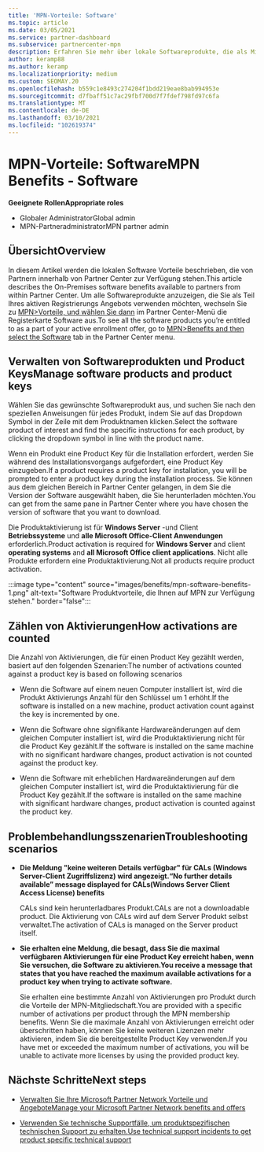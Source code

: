 ```yaml
---
title: 'MPN-Vorteile: Software'
ms.topic: article
ms.date: 03/05/2021
ms.service: partner-dashboard
ms.subservice: partnercenter-mpn
description: Erfahren Sie mehr über lokale Softwareprodukte, die als Microsoft Partner Network (MPN) angeboten werden.
author: keramp88
ms.author: keramp
ms.localizationpriority: medium
ms.custom: SEOMAY.20
ms.openlocfilehash: b559c1e8493c274204f1bdd219eae8bab994953e
ms.sourcegitcommit: d7fbaff51c7ac29fbf700d7f7fdef798fd97c6fa
ms.translationtype: MT
ms.contentlocale: de-DE
ms.lasthandoff: 03/10/2021
ms.locfileid: "102619374"
---
```

# <a name="mpn-benefits---software"></a><span data-ttu-id="0394f-103">MPN-Vorteile: Software</span><span class="sxs-lookup"><span data-stu-id="0394f-103">MPN Benefits - Software</span></span>

<span data-ttu-id="0394f-104">**Geeignete Rollen**</span><span class="sxs-lookup"><span data-stu-id="0394f-104">**Appropriate roles**</span></span>

- <span data-ttu-id="0394f-105">Globaler Administrator</span><span class="sxs-lookup"><span data-stu-id="0394f-105">Global admin</span></span>
- <span data-ttu-id="0394f-106">MPN-Partneradministrator</span><span class="sxs-lookup"><span data-stu-id="0394f-106">MPN partner admin</span></span>

## <a name="overview"></a><span data-ttu-id="0394f-107">Übersicht</span><span class="sxs-lookup"><span data-stu-id="0394f-107">Overview</span></span>

<span data-ttu-id="0394f-108">In diesem Artikel werden die lokalen Software Vorteile beschrieben, die von Partnern innerhalb von Partner Center zur Verfügung stehen.</span><span class="sxs-lookup"><span data-stu-id="0394f-108">This article describes the On-Premises software benefits available to partners from within Partner Center.</span></span> <span data-ttu-id="0394f-109">Um alle Softwareprodukte anzuzeigen, die Sie als Teil Ihres aktiven Registrierungs Angebots verwenden möchten, wechseln Sie zu  [MPN>Vorteile, und wählen Sie dann](https://partner.microsoft.com/dashboard/mpn/membership/benefits/software) im Partner Center-Menü die Registerkarte Software aus.</span><span class="sxs-lookup"><span data-stu-id="0394f-109">To see all the software products you’re entitled to as a part of your active enrollment offer, go to  [MPN>Benefits and then select the Software](https://partner.microsoft.com/dashboard/mpn/membership/benefits/software) tab in the Partner Center menu.</span></span>  

## <a name="manage-software-products-and-product-keys"></a><span data-ttu-id="0394f-110">Verwalten von Softwareprodukten und Product Keys</span><span class="sxs-lookup"><span data-stu-id="0394f-110">Manage software products and product keys</span></span>

<span data-ttu-id="0394f-111">Wählen Sie das gewünschte Softwareprodukt aus, und suchen Sie nach den speziellen Anweisungen für jedes Produkt, indem Sie auf das Dropdown Symbol in der Zeile mit dem Produktnamen klicken.</span><span class="sxs-lookup"><span data-stu-id="0394f-111">Select the software product of  interest and find the specific instructions for each product, by clicking the dropdown symbol in line with the product name.</span></span>

<span data-ttu-id="0394f-112">Wenn ein Produkt eine Product Key für die Installation erfordert, werden Sie während des Installationsvorgangs aufgefordert, eine Product Key einzugeben.</span><span class="sxs-lookup"><span data-stu-id="0394f-112">If a product requires a product key for installation, you will be prompted to enter a product key during the installation process.</span></span> <span data-ttu-id="0394f-113">Sie können aus dem gleichen Bereich in Partner Center gelangen, in dem Sie die Version der Software ausgewählt haben, die Sie herunterladen möchten.</span><span class="sxs-lookup"><span data-stu-id="0394f-113">You can get from the same pane in Partner Center where you have chosen the version of software that you want to download.</span></span>

<span data-ttu-id="0394f-114">Die Produktaktivierung ist für **Windows Server** -und Client **Betriebssysteme** und **alle Microsoft Office-Client Anwendungen** erforderlich.</span><span class="sxs-lookup"><span data-stu-id="0394f-114">Product activation is required for **Windows Server** and client **operating systems** and **all Microsoft Office client applications**.</span></span> <span data-ttu-id="0394f-115">Nicht alle Produkte erfordern eine Produktaktivierung.</span><span class="sxs-lookup"><span data-stu-id="0394f-115">Not all products require product activation.</span></span>

:::image type="content" source="images/benefits/mpn-software-benefits-1.png" alt-text="Software Produktvorteile, die Ihnen auf MPN zur Verfügung stehen." border="false":::

## <a name="how-activations-are-counted"></a><span data-ttu-id="0394f-117">Zählen von Aktivierungen</span><span class="sxs-lookup"><span data-stu-id="0394f-117">How activations are counted</span></span>

<span data-ttu-id="0394f-118">Die Anzahl von Aktivierungen, die für einen Product Key gezählt werden, basiert auf den folgenden Szenarien:</span><span class="sxs-lookup"><span data-stu-id="0394f-118">The number of activations counted against a product key is based on following scenarios</span></span>

- <span data-ttu-id="0394f-119">Wenn die Software auf einem neuen Computer installiert ist, wird die Produkt Aktivierungs Anzahl für den Schlüssel um 1 erhöht.</span><span class="sxs-lookup"><span data-stu-id="0394f-119">If the software is installed on a new machine, product activation count against the key is incremented by one.</span></span>
 
- <span data-ttu-id="0394f-120">Wenn die Software ohne signifikante Hardwareänderungen auf dem gleichen Computer installiert ist, wird die Produktaktivierung nicht für die Product Key gezählt.</span><span class="sxs-lookup"><span data-stu-id="0394f-120">If the software is installed on the same machine with no significant hardware changes, product activation is not counted against the product key.</span></span>

- <span data-ttu-id="0394f-121">Wenn die Software mit erheblichen Hardwareänderungen auf dem gleichen Computer installiert ist, wird die Produktaktivierung für die Product Key gezählt.</span><span class="sxs-lookup"><span data-stu-id="0394f-121">If the software is installed on the same machine with significant hardware changes, product activation is counted against the product key.</span></span>

## <a name="troubleshooting-scenarios"></a><span data-ttu-id="0394f-122">Problembehandlungsszenarien</span><span class="sxs-lookup"><span data-stu-id="0394f-122">Troubleshooting scenarios</span></span>

- <span data-ttu-id="0394f-123">**Die Meldung "keine weiteren Details verfügbar" für CALs (Windows Server-Client Zugriffslizenz) wird angezeigt.**</span><span class="sxs-lookup"><span data-stu-id="0394f-123">**“No further details available” message displayed for CALs(Windows Server Client Access License) benefits**</span></span>

    <span data-ttu-id="0394f-124">CALs sind kein herunterladbares Produkt.</span><span class="sxs-lookup"><span data-stu-id="0394f-124">CALs are not a downloadable product.</span></span> <span data-ttu-id="0394f-125">Die Aktivierung von CALs wird auf dem Server Produkt selbst verwaltet.</span><span class="sxs-lookup"><span data-stu-id="0394f-125">The activation of CALs is managed on the Server product itself.</span></span>

- <span data-ttu-id="0394f-126">**Sie erhalten eine Meldung, die besagt, dass Sie die maximal verfügbaren Aktivierungen für eine Product Key erreicht haben, wenn Sie versuchen, die Software zu aktivieren.**</span><span class="sxs-lookup"><span data-stu-id="0394f-126">**You receive a message that states that you have reached the maximum available activations for a product key when trying to activate software.**</span></span>

    <span data-ttu-id="0394f-127">Sie erhalten eine bestimmte Anzahl von Aktivierungen pro Produkt durch die Vorteile der MPN-Mitgliedschaft.</span><span class="sxs-lookup"><span data-stu-id="0394f-127">You are provided with a specific number of activations per product through the MPN membership benefits.</span></span> <span data-ttu-id="0394f-128">Wenn Sie die maximale Anzahl von Aktivierungen erreicht oder überschritten haben, können Sie keine weiteren Lizenzen mehr aktivieren, indem Sie die bereitgestellte Product Key verwenden.</span><span class="sxs-lookup"><span data-stu-id="0394f-128">If you have met or exceeded the maximum number of activations, you will be unable to activate more licenses by using the provided product key.</span></span>


 ## <a name="next-steps"></a><span data-ttu-id="0394f-129">Nächste Schritte</span><span class="sxs-lookup"><span data-stu-id="0394f-129">Next steps</span></span>

- [<span data-ttu-id="0394f-130">Verwalten Sie Ihre Microsoft Partner Network Vorteile und Angebote</span><span class="sxs-lookup"><span data-stu-id="0394f-130">Manage your Microsoft Partner Network benefits and offers</span></span>](manage-your-partner-network-benefits.md)

- [<span data-ttu-id="0394f-131">Verwenden Sie technische Supportfälle, um produktspezifischen technischen Support zu erhalten.</span><span class="sxs-lookup"><span data-stu-id="0394f-131">Use technical support incidents to get product specific technical support</span></span>](mpn-benefits-technical-support.md)



